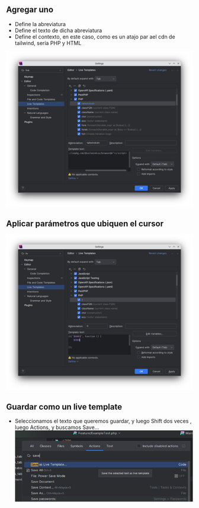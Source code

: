 ## Agregar uno

- Define la abreviatura
- Define el texto de dicha abreviatura
- Define el contexto, en este caso, como es un atajo par ael cdn de tailwind, sería PHP y HTML

![](Captura%20de%20pantalla_20250305_011408.png)
## Aplicar parámetros que ubiquen el cursor

![](Captura%20de%20pantalla_20250305_013015.png)
## Guardar como un live template

- Seleccionamos el texto que queremos guardar, y luego Shift dos veces , luego Actions, y buscamos Save...
![](Pasted%20image%2020250305014219.png)

